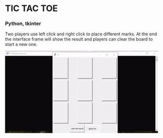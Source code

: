 # TIC TAC TOE
### Python, tkinter

Two players use left click and right click to place different marks. At the end the interface frame will show the result and players can clear the board to start a new one.


![tkinter_game_scene](https://github.com/tqc1120/small/blob/main/Tic-Tac-Toe/Tic-Tac-Toe.gif)